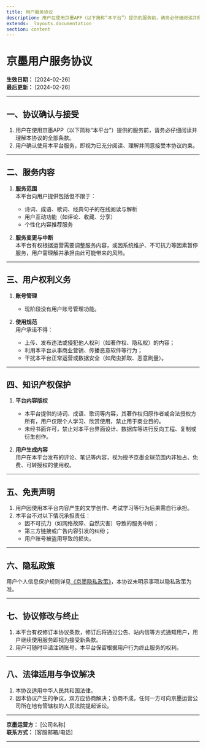 ```yaml
---
title: 用户服务协议
description: 用户在使用京墨APP（以下简称“本平台”）提供的服务前，请务必仔细阅读并理解本协议的全部条款。
extends: _layouts.documentation
section: content
---
```


# 京墨用户服务协议

**生效日期：** [2024-02-26]  
**最后更新：** [2024-02-26]

---

## 一、协议确认与接受

1. 用户在使用京墨APP（以下简称“本平台”）提供的服务前，请务必仔细阅读并理解本协议的全部条款。  
2. 用户确认使用本平台服务，即视为已充分阅读、理解并同意接受本协议约束。  

---

## 二、服务内容

1. **服务范围**  
   本平台向用户提供包括但不限于：  
   - 诗词、成语、歌词、经典句子的在线阅读与解析  
   - 用户互动功能（如评论、收藏、分享）  
   - 个性化内容推荐服务  

2. **服务变更与中断**  
   本平台有权根据运营需要调整服务内容，或因系统维护、不可抗力等因素暂停服务，用户需理解并承担由此可能带来的风险。

---

## 三、用户权利义务

1. **账号管理**  
   - 现阶段没有用户账号管理功能。  

2. **使用规范**  
   用户承诺不得：  
   - 上传、发布违法或侵犯他人权利（如著作权、隐私权）的内容；  
   - 利用本平台从事商业营销、传播恶意软件等行为；  
   - 干扰本平台正常运营或数据安全（如爬虫抓取、恶意刷量）。

---

## 四、知识产权保护

1. **平台内容版权**  
   - 本平台提供的诗词、成语、歌词等内容，其著作权归原作者或合法授权方所有，用户仅限个人学习、欣赏使用，禁止用于商业目的。  
   - 未经书面许可，禁止对本平台界面设计、数据库等进行反向工程、复制或衍生创作。  

2. **用户生成内容**  
   用户在本平台发布的评论、笔记等内容，视为授予京墨全球范围内非独占、免费、可转授权的使用权。

---

## 五、免责声明

1. 用户因使用本平台内容产生的文学创作、考试学习等行为后果需自行承担。  
2. 本平台不对以下情况承担责任：  
   - 因不可抗力（如网络故障、自然灾害）导致的服务中断；  
   - 第三方链接或广告内容引发的纠纷；  
   - 用户账号被盗用导致的损失。  

---

## 六、隐私政策

用户个人信息保护规则详见[《京墨隐私政策》](./privacy-policy)，本协议未明示事项以隐私政策为准。

---

## 七、协议修改与终止

1. 本平台有权修订本协议条款，修订后将通过公告、站内信等方式通知用户，用户继续使用服务即视为接受新条款。  
2. 用户可随时申请注销账号，本平台保留根据用户行为终止服务的权利。

---

## 八、法律适用与争议解决

1. 本协议适用中华人民共和国法律。  
2. 因本协议产生的争议，双方应协商解决；协商不成，任何一方可向京墨运营公司所在地有管辖权的人民法院提起诉讼。

---

**京墨运营方：** [公司名称]  
**联系方式：** [客服邮箱/电话]  

---